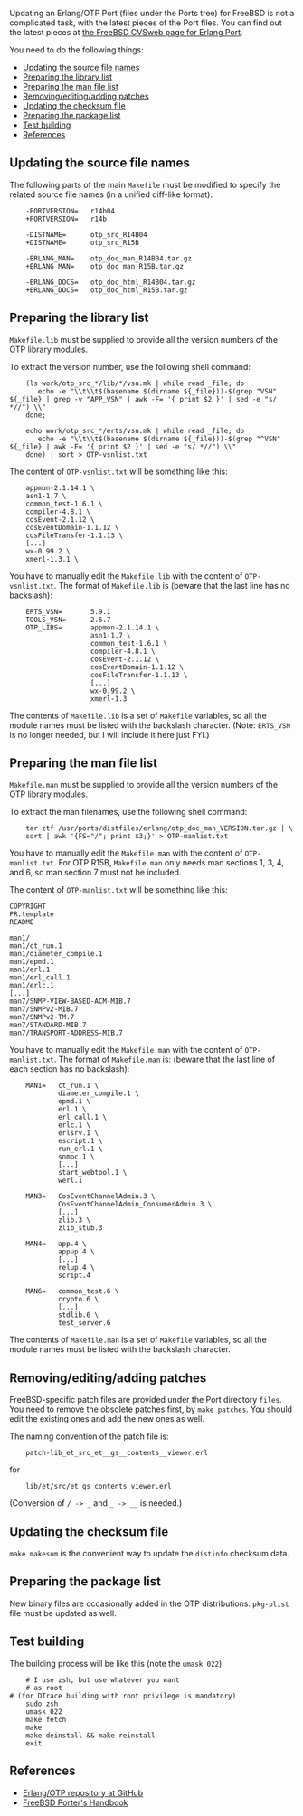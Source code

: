 Updating an Erlang/OTP Port (files under the Ports tree)
for FreeBSD is not a complicated task,
with the latest pieces of the Port files.
You can find out the latest pieces at
[the FreeBSD CVSweb page for Erlang Port](http://www.freebsd.org/cgi/cvsweb.cgi/ports/lang/erlang/).

You need to do the following things:

* [Updating the source file names](#filenames)
* [Preparing the library list](#lib)
* [Preparing the man file list](#man)
* [Removing/editing/adding patches](#patches)
* [Updating the checksum file](#makesum)
* [Preparing the package list](#plist)
* [Test building](#build)
* [References](#ref)

## <a name="filenames"/>Updating the source file names

The following parts of the main `Makefile` must be modified
to specify the related source file names
(in a unified diff-like format):

        -PORTVERSION=   r14b04
        +PORTVERSION=   r14b

        -DISTNAME=      otp_src_R14B04
        +DISTNAME=      otp_src_R15B

        -ERLANG_MAN=    otp_doc_man_R14B04.tar.gz
        +ERLANG_MAN=    otp_doc_man_R15B.tar.gz

        -ERLANG_DOCS=   otp_doc_html_R14B04.tar.gz
        +ERLANG_DOCS=   otp_doc_html_R15B.tar.gz

## <a name="lib"/>Preparing the library list

`Makefile.lib` must be supplied to provide
all the version numbers of the OTP library modules.

To extract the version number, use the following shell command:

        (ls work/otp_src_*/lib/*/vsn.mk | while read _file; do
           echo -e "\\t\\t$(basename $(dirname ${_file}))-$(grep "VSN" ${_file} | grep -v "APP_VSN" | awk -F= '{ print $2 }' | sed -e "s/ *//") \\"
        done;

        echo work/otp_src_*/erts/vsn.mk | while read _file; do
           echo -e "\\t\\t$(basename $(dirname ${_file}))-$(grep "^VSN" ${_file} | awk -F= '{ print $2 }' | sed -e "s/ *//") \\"
        done) | sort > OTP-vsnlist.txt

The content of `OTP-vsnlist.txt` will be something like this:

        appmon-2.1.14.1 \
        asn1-1.7 \
        common_test-1.6.1 \
        compiler-4.8.1 \
        cosEvent-2.1.12 \
        cosEventDomain-1.1.12 \
        cosFileTransfer-1.1.13 \
        [...]
        wx-0.99.2 \
        xmerl-1.3.1 \

You have to manually edit the `Makefile.lib`
with the content of `OTP-vsnlist.txt`.
The format of `Makefile.lib` is
(beware that the last line has no backslash):

        ERTS_VSN=       5.9.1
        TOOLS_VSN=      2.6.7
        OTP_LIBS=       appmon-2.1.14.1 \
                        asn1-1.7 \
                        common_test-1.6.1 \
                        compiler-4.8.1 \
                        cosEvent-2.1.12 \
                        cosEventDomain-1.1.12 \
                        cosFileTransfer-1.1.13 \
                        [...]
                        wx-0.99.2 \
                        xmerl-1.3

The contents of `Makefile.lib` is a set of `Makefile` variables,
so all the module names must be listed with the backslash character.
(Note: `ERTS_VSN` is no longer needed, but I will include it
here just FYI.)

## <a name="man"/>Preparing the man file list

`Makefile.man` must be supplied to provide
all the version numbers of the OTP library modules.

To extract the man filenames, use the following shell command:

        tar ztf /usr/ports/distfiles/erlang/otp_doc_man_VERSION.tar.gz | \
	    sort | awk '{FS="/"; print $3;}' > OTP-manlist.txt

You have to manually edit the `Makefile.man`
with the content of `OTP-manlist.txt`.
For OTP R15B, `Makefile.man` only needs man sections 1, 3, 4, and 6,
so man section 7 must not be included.

The content of `OTP-manlist.txt` will be something like this:

	COPYRIGHT
	PR.template
	README

	man1/
	man1/ct_run.1
	man1/diameter_compile.1
	man1/epmd.1
	man1/erl.1
	man1/erl_call.1
	man1/erlc.1
	[...]
	man7/SNMP-VIEW-BASED-ACM-MIB.7
	man7/SNMPv2-MIB.7
	man7/SNMPv2-TM.7
	man7/STANDARD-MIB.7
	man7/TRANSPORT-ADDRESS-MIB.7

You have to manually edit the `Makefile.man`
with the content of `OTP-manlist.txt`.
The format of `Makefile.man` is:
(beware that the last line of each section has no backslash):

        MAN1=   ct_run.1 \
                diameter_compile.1 \
                epmd.1 \
                erl.1 \
                erl_call.1 \
                erlc.1 \
                erlsrv.1 \
                escript.1 \
                run_erl.1 \
                snmpc.1 \
                [...]
                start_webtool.1 \
                werl.1

        MAN3=   CosEventChannelAdmin.3 \
                CosEventChannelAdmin_ConsumerAdmin.3 \
                [...]
                zlib.3 \
                zlib_stub.3

        MAN4=   app.4 \
                appup.4 \
                [...]
                relup.4 \
                script.4

        MAN6=   common_test.6 \
                crypto.6 \
                [...]
                stdlib.6 \
                test_server.6

The contents of `Makefile.man` is a set of `Makefile` variables,
so all the module names must be listed with the backslash character.

## <a name="patches">Removing/editing/adding patches

FreeBSD-specific patch files are provided under the Port directory
`files`. You need to remove the obsolete patches first, by `make patches`.
You should edit the existing ones and add the new ones as well.

The naming convention of the patch file is:

        patch-lib_et_src_et__gs__contents__viewer.erl

for

        lib/et/src/et_gs_contents_viewer.erl

(Conversion of `/ -> _` and `_ -> __` is needed.)

## <a name="makesum"/>Updating the checksum file

`make makesum` is the convenient way to update the `distinfo` checksum data.

## <a name="plist"/>Preparing the package list

New binary files are occasionally added in the OTP distributions.
`pkg-plist` file must be updated as well.

## <a name="build">Test building

The building process will be like this
(note the `umask 022`):

        # I use zsh, but use whatever you want
        # as root
	# (for DTrace building with root privilege is mandatory)
        sudo zsh
        umask 022
        make fetch
        make
        make deinstall && make reinstall
        exit

## <a name="ref"/>References

* [Erlang/OTP repository at GitHub](https://github.com/erlang/otp/)
* [FreeBSD Porter's Handbook](http://www.freebsd.org/doc/en/books/porters-handbook/)

